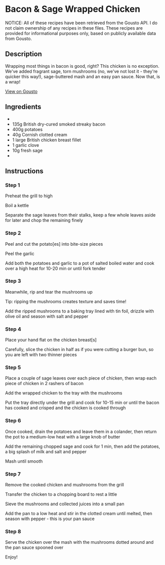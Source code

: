 # Bacon & Sage Wrapped Chicken

NOTICE: All of these recipes have been retrieved from the Gousto API. I do not claim ownership of any recipes in these files. These recipes are provided for informational purposes only, based on publicly available data from Gousto.

## Description

Wrapping most things in bacon is good, right? This chicken is no exception. We've added fragrant sage, torn mushrooms (no, we've not lost it - they're quicker this way!), sage-buttered mash and an easy pan sauce. Now that, is a wrap!

[View on Gousto](https://www.gousto.co.uk/recipes/cookbook/bacon-sage-wrapped-chicken)

## Ingredients

- 
- 135g British dry-cured smoked streaky bacon
- 400g potatoes
- 40g Cornish clotted cream
- 1 large British chicken breast fillet 
- 1 garlic clove
- 10g fresh sage 
- 

## Instructions


### Step 1

Preheat the grill to high


Boil a kettle


Separate the sage leaves from their stalks, keep a few whole leaves aside for later and chop the remaining finely


### Step 2

Peel and cut the potato<span class="text-danger">[es]</span> into bite-size pieces


Peel the garlic


Add both the potatoes and garlic to a pot of salted boiled water and cook over a high heat for 10-20 min or until fork tender&nbsp;


### Step 3

Meanwhile, rip and tear the mushrooms up&nbsp;


Tip: ripping the mushrooms creates texture and saves time!


Add the ripped mushrooms to a baking tray lined with tin foil, drizzle with olive oil and season with salt and pepper


### Step 4

Place your hand flat on the chicken breast<span class="text-danger">[s]</span>


Carefully, slice the chicken in half as if you were cutting a burger bun, so you are left with two thinner pieces&nbsp;


### Step 5

Place a couple of sage leaves over each piece of chicken, then wrap each piece of chicken in 2 rashers of bacon


Add the wrapped chicken to the tray with the mushrooms


Put the tray directly under the grill and cook for 10-15 min or until the bacon has cooked and crisped and the chicken is cooked through


### Step 6

Once cooked, drain the potatoes and leave them in a colander, then return the pot to a medium-low heat with a large knob of butter


Add the remaining&nbsp;chopped sage and cook for 1 min, then add the potatoes, a big splash of milk and salt and pepper


Mash until smooth


### Step 7

Remove the cooked chicken and mushrooms from the grill&nbsp;


Transfer the chicken to a chopping board to rest a little&nbsp;


Sieve the mushrooms and collected juices into a small pan


Add the pan to a low heat and stir in the clotted cream until melted, then season with pepper - this is your pan sauce

### Step 8

Serve the chicken over the mash with the mushrooms dotted around and the pan sauce spooned over


Enjoy!


